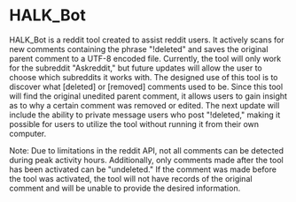 # HALK_Bot

HALK_Bot is a reddit tool created to assist reddit users. It actively scans for new comments containing the phrase "!deleted" and saves the original parent comment to a UTF-8 encoded file. Currently, the tool will only work for the subreddit "Askreddit," but future updates will allow the  user to choose which subreddits it works with. The designed use of this tool is to discover what [deleted] or [removed] comments used to be. Since this tool will find the original unedited parent comment, it allows users to gain insight as to why a certain comment was removed or edited. The next update will include the ability to private message users who post "!deleted," making it possible for users to utilize the tool without running it from their own computer. 

Note: Due to limitations in the reddit API, not all comments can be detected during peak activity hours. Additionally, only comments made after the tool has been activated can be "undeleted." If the comment was made before the tool was activated, the tool will not have records of the original comment and will be unable to provide the desired information. 
